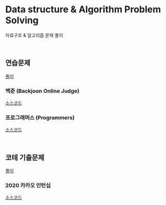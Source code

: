 # Data structure & Algorithm Problem Solving
자료구조 & 알고리즘 문제 풀이

<br>

## 연습문제
[풀이](https://velog.io/@jwkim/series/%EB%B0%B1%EC%A4%80-%EC%95%8C%EA%B3%A0%EB%A6%AC%EC%A6%98-%ED%92%80%EC%9D%B4)

### 백준 (Backjoon Online Judge)
[소스코드](https://github.com/jiwoo-kimm/problem-solving/tree/main/Baekjoon%20Online%20Judge/README.md)

### 프로그래머스 (Programmers)
[소스코드](https://github.com/jiwoo-kimm/problem-solving/tree/main/Programmers/README.md)

<br>

## 코테 기출문제
[풀이](https://velog.io/@jwkim/series/%EC%BD%94%EB%94%A9%ED%85%8C%EC%8A%A4%ED%8A%B8-%EA%B8%B0%EC%B6%9C-%ED%92%80%EC%9D%B4)

### 2020 카카오 인턴십
[소스코드](https://github.com/jiwoo-kimm/problem-solving/tree/main/2020%20Kakao%20Internship)
